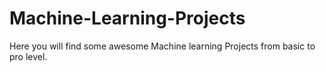 # Machine-Learning-Projects
Here you will find some awesome Machine learning Projects from basic to pro level.
